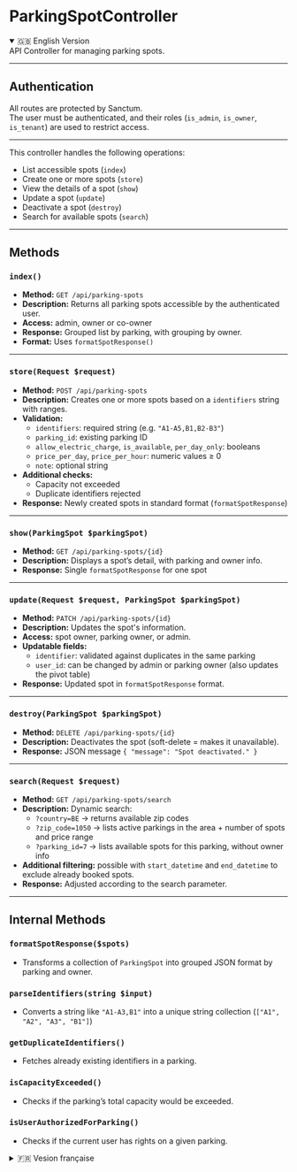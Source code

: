 

# ParkingSpotController
<details open> 
<summary>🇬🇧 English Version</summary>
API Controller for managing parking spots.

---

## Authentication

All routes are protected by Sanctum.  
The user must be authenticated, and their roles (`is_admin`, `is_owner`, `is_tenant`) are used to restrict access.

---

This controller handles the following operations:

- List accessible spots (`index`)
- Create one or more spots (`store`)
- View the details of a spot (`show`)
- Update a spot (`update`)
- Deactivate a spot (`destroy`)
- Search for available spots (`search`)

---

## Methods

### `index()`

- **Method:** `GET /api/parking-spots`
- **Description:** Returns all parking spots accessible by the authenticated user.
- **Access:** admin, owner or co-owner
- **Response:** Grouped list by parking, with grouping by owner.
- **Format:** Uses `formatSpotResponse()`

---

### `store(Request $request)`

- **Method:** `POST /api/parking-spots`
- **Description:** Creates one or more spots based on a `identifiers` string with ranges.
- **Validation:**
  - `identifiers`: required string (e.g. `"A1-A5,B1,B2-B3"`)
  - `parking_id`: existing parking ID
  - `allow_electric_charge`, `is_available`, `per_day_only`: booleans
  - `price_per_day`, `price_per_hour`: numeric values ≥ 0
  - `note`: optional string
- **Additional checks:**
  - Capacity not exceeded
  - Duplicate identifiers rejected
- **Response:** Newly created spots in standard format (`formatSpotResponse`)

---

### `show(ParkingSpot $parkingSpot)`

- **Method:** `GET /api/parking-spots/{id}`
- **Description:** Displays a spot’s detail, with parking and owner info.
- **Response:** Single `formatSpotResponse` for one spot

---

### `update(Request $request, ParkingSpot $parkingSpot)`

- **Method:** `PATCH /api/parking-spots/{id}`
- **Description:** Updates the spot's information.
- **Access:** spot owner, parking owner, or admin.
- **Updatable fields:**
  - `identifier`: validated against duplicates in the same parking
  - `user_id`: can be changed by admin or parking owner (also updates the pivot table)
- **Response:** Updated spot in `formatSpotResponse` format.

---

### `destroy(ParkingSpot $parkingSpot)`

- **Method:** `DELETE /api/parking-spots/{id}`
- **Description:** Deactivates the spot (soft-delete = makes it unavailable).
- **Response:** JSON message `{ "message": "Spot deactivated." }`

---

### `search(Request $request)`

- **Method:** `GET /api/parking-spots/search`
- **Description:** Dynamic search:
  - `?country=BE` → returns available zip codes
  - `?zip_code=1050` → lists active parkings in the area + number of spots and price range
  - `?parking_id=7` → lists available spots for this parking, without owner info
- **Additional filtering:** possible with `start_datetime` and `end_datetime` to exclude already booked spots.
- **Response:** Adjusted according to the search parameter.

---

## Internal Methods

### `formatSpotResponse($spots)`
- Transforms a collection of `ParkingSpot` into grouped JSON format by parking and owner.

### `parseIdentifiers(string $input)`
- Converts a string like `"A1-A3,B1"` into a unique string collection (`["A1", "A2", "A3", "B1"]`)

### `getDuplicateIdentifiers()`
- Fetches already existing identifiers in a parking.

### `isCapacityExceeded()`
- Checks if the parking’s total capacity would be exceeded.

### `isUserAuthorizedForParking()`
- Checks if the current user has rights on a given parking.


 </details>
<details>
<summary>🇫🇷 Vesion française</summary>
Contrôleur API pour la gestion des emplacements de parking.  

---

## Authentification

Toutes les routes sont protégées par Sanctum.  
L’utilisateur doit être authentifié, et ses rôles (`is_admin`, `is_owner`, `is_tenant`) sont utilisés pour restreindre les accès.

---


Ce contrôleur permet d'effectuer les opérations suivantes :  
This controller handles the following operations:

- Lister les emplacements accessibles (`index`)
- Créer un ou plusieurs emplacements (`store`)
- Voir le détail d’un emplacement (`show`)
- Mettre à jour un emplacement (`update`)
- Désactiver un emplacement (`destroy`)
- Rechercher des emplacements disponibles (`search`)

---

## Méthodes

### `index()`

- **Méthode :** `GET /api/parking-spots`
- **Description :** Retourne tous les emplacements accessibles par l’utilisateur authentifié.
- **Accès :** admin, propriétaire ou co-propriétaire
- **Réponse :** Liste groupée par parking, avec regroupement par propriétaire.
- **Format :** Utilise `formatSpotResponse()`

---

### `store(Request $request)`

- **Méthode :** `POST /api/parking-spots`
- **Description :** Crée un ou plusieurs emplacements à partir d'une chaîne d’identifiants (`identifiers`) contenant des plages.
- **Validation :**
  - `identifiers`: chaîne obligatoire (e.g. `"A1-A5,B1,B2-B3"`)
  - `parking_id`: identifiant du parking existant
  - `allow_electric_charge`, `is_available`, `per_day_only` : booléens
  - `price_per_day`, `price_per_hour` : numériques >= 0
  - `note`: chaîne facultative
- **Vérifications supplémentaires :**
  - Capacité non dépassée
  - Identifiants dupliqués rejetés
- **Réponse :** Spots nouvellement créés au format standard (`formatSpotResponse`)

---

### `show(ParkingSpot $parkingSpot)`

- **Méthode :** `GET /api/parking-spots/{id}`
- **Description :** Affiche le détail d’un emplacement, avec info du parking et du propriétaire.
- **Réponse :** Unique `formatSpotResponse` sur un seul emplacement

---

### `update(Request $request, ParkingSpot $parkingSpot)`

- **Méthode :** `PATCH /api/parking-spots/{id}`
- **Description :** Met à jour les informations d’un spot.
- **Accès :** propriétaire de l’emplacement, propriétaire du parking ou admin.
- **Champs modifiables :**
  - `identifier` : validé contre les doublons dans le parking
  - `user_id` : changement possible par admin ou propriétaire du parking (met aussi à jour la table pivot)
- **Réponse :** Spot mis à jour, au format `formatSpotResponse`.

---

### `destroy(ParkingSpot $parkingSpot)`

- **Méthode :** `DELETE /api/parking-spots/{id}`
- **Description :** Désactive l’emplacement (soft-delete = rendu indisponible).
- **Réponse :** Message JSON `{ "message": "Spot deactivated." }`

---

### `search(Request $request)`

- **Méthode :** `GET /api/parking-spots/search`
- **Description :** Recherches dynamiques :
  - `?country=BE` → renvoie les codes postaux disponibles
  - `?zip_code=1050` → liste les parkings actifs dans la zone + nb de spots et fourchettes de prix
  - `?parking_id=7` → spots disponibles pour ce parking, sans info de propriétaires
- **Filtrage supplémentaire :** possible avec `start_datetime` et `end_datetime` pour éviter les spots déjà réservés.
- **Réponse :** Adaptée selon le paramètre passé.

---

## Méthodes internes

### `formatSpotResponse($spots)`
- Transforme une collection de `ParkingSpot` en format JSON groupé par parking et propriétaire.

### `parseIdentifiers(string $input)`
- Convertit une chaîne de type `"A1-A3,B1"` en collection unique de strings (`["A1", "A2", "A3", "B1"]`)

### `getDuplicateIdentifiers()`
- Récupère les identifiants déjà existants dans un parking.

### `isCapacityExceeded()`
- Vérifie si la capacité totale du parking serait dépassée.

### `isUserAuthorizedForParking()`
- Vérifie si l’utilisateur actuel a les droits sur un parking donné.
</details>